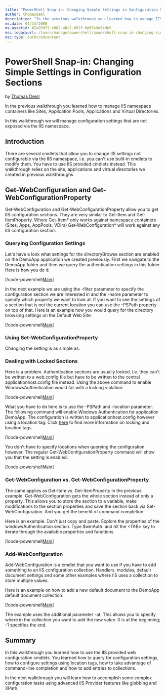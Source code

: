 ```yaml
---
title: "PowerShell Snap-in: Changing Simple Settings in Configuration Sections"
author: thomasdeml
description: "In the previous walkthrough you learned how to manage IIS namespace containers like Sites, Application Pools, Applications and Virtual Directories. In this w..."
ms.date: 04/14/2008
ms.assetid: 02a930f1-b082-40c7-892f-0e0749e94de9
msc.legacyurl: /learn/manage/powershell/powershell-snap-in-changing-simple-settings-in-configuration-sections
msc.type: authoredcontent
---
```

# PowerShell Snap-in: Changing Simple Settings in Configuration Sections

by [Thomas Deml](https://github.com/thomasdeml)

In the previous walkthrough you learned how to manage IIS namespace containers like Sites, Application Pools, Applications and Virtual Directories.

In this walkthrough we will manage configuration settings that are not exposed via the IIS namespace.

## Introduction

There are several cmdlets that allow you to change IIS settings not configurable via the IIS namespace, i.e. you can't use built-in cmdlets to modify them. You have to use IIS provided cmdlets instead. This walkthrough relies on the site, applications and virtual directories we created in previous walkthroughs.

## Get-WebConfiguration and Get-WebConfigurationProperty

Get-WebConfiguration and Get-WebConfigurationProperty allow you to get IIS configuration sections. They are very similar to Get-Item and Get-ItemProperty. Where Get-Item\* only works against namespace containers (Sites, Apps, AppPools, VDirs) Get-WebConfiguration\* will work against any IIS configuration section.

### Querying Configuration Settings

Let's have a look what settings for the directoryBrowse section are enabled on the DemoApp application we created previously. First we navigate to the DemoApp folder and then we query the authentication settings in this folder. Here is how you do it:

[!code-powershell[Main](powershell-snap-in-changing-simple-settings-in-configuration-sections/samples/sample1.ps1)]

 In the next example we are using the -filter parameter to specify the configuration section we are interested in and the -name parameter to specify which property we want to look at. If you want to see the settings of a section that is not the current location you can use the -PSPath property on top of that. Here is an example how you would query for the directory browsing settings on the Default Web Site: 

[!code-powershell[Main](powershell-snap-in-changing-simple-settings-in-configuration-sections/samples/sample2.ps1)]

### Using Set-WebConfigurationProperty

Changing the setting is as simple as:

### Dealing with Locked Sections

Here is a problem. Authentication sections are usually locked, i.e. they can't be written to a web.config file but have to be written to the central applicationhost.config file instead. Using the above command to enable WindowsAuthentication would fail with a locking violation:

[!code-powershell[Main](powershell-snap-in-changing-simple-settings-in-configuration-sections/samples/sample3.ps1)]

What you have to do here is to use the -PSPath and -location parameter. The following command will enable Windows Authentication for application DemoApp. The configuration is written to applicationhost.config however using a location tag. Click [here](../managing-your-configuration-settings/understanding-iis-configuration-delegation.md "Configuration Delegation and Locking") to find more information on locking and location tags.

[!code-powershell[Main](powershell-snap-in-changing-simple-settings-in-configuration-sections/samples/sample4.ps1)]

You don't have to specify locations when querying the configuration however. The regular Get-WebConfigurationProperty command will show you that the setting is enabled.

[!code-powershell[Main](powershell-snap-in-changing-simple-settings-in-configuration-sections/samples/sample5.ps1)]

### Get-WebConfiguration vs. Get-WebConfigurationProperty

The same applies as Get-Item vs. Get-ItemProperty in the previous example. Get-WebConfiguration gets the whole section instead of only a property. This allows you to store the section to a variable, make modifications to the section properties and save the section back via Set-WebConfiguration. And you get the benefit of command completion.

Here is an example. Don't just copy and paste. Explore the properties of the windowsAuthentication section. Type $winAuth. and hit the &lt;TAB&gt; key to iterate through the available properties and functions.

[!code-powershell[Main](powershell-snap-in-changing-simple-settings-in-configuration-sections/samples/sample6.ps1)]

### Add-WebConfiguration

Add-WebConfiguration is a cmdlet that you want to use if you have to add something to an IIS configuration collection. Handlers, modules, default document settings and some other examples where IIS uses a collection to store multiple values.

Here is an example on how to add a new default document to the DemoApp default document collection:

[!code-powershell[Main](powershell-snap-in-changing-simple-settings-in-configuration-sections/samples/sample7.ps1)]

The example uses the additional parameter -at. This allows you to specify where in the collection you want to add the new value. 0 is at the beginning; -1 specifies the end.

## Summary

In this walkthrough you learned how to use the IIS provided web configuration cmdlets. You learned how to query for configuration settings, how to configure settings using location tags, how to take advantage of command-line completion and how to add entries to collections.

In the next walkthrough you will learn how to accomplish some complex configuration tasks using advanced IIS Provider features like globbing and XPath.
